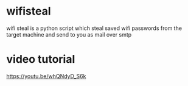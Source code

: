 # wifisteal
wifi steal is a python script which steal saved wifi passwords from the target machine and send to you as mail over smtp
# video tutorial 

https://youtu.be/whQNdyD_S6k
